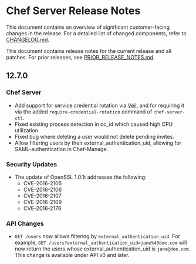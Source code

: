 # Chef Server Release Notes

This document contains an overview of significant customer-facing changes
in the release. For a detailed list of changed components, refer to
[CHANGELOG.md](CHANGELOG.md).

This document contains release notes for the current release and all patches.
For prior releases, see [PRIOR\_RELEASE\_NOTES.md](PRIOR_RELEASE_NOTES.md).

## 12.7.0

### Chef Server
  * Add support for service credential rotation via [Veil](https://github.com/chef/chef-server/blob/3ff412b5a2e6ad54cfa79bca6865e1bbca28fe5e/omnibus/files/veil/README.md), and for requiring it via the added `require-credential-rotation` command of `chef-server-ctl`.
  * Fixed existing process detection in oc_id which caused high CPU utilization
  * Fixed bug where deleting a user would not delete pending invites.
  * Allow filtering users by their external_authentication_uid, allowing for SAML-authentication in Chef-Manage.

### Security Updates

* The update of OpenSSL 1.0.1t addresses the following:
  * CVE-2016-2105
  * CVE-2016-2106
  * CVE-2016-2107
  * CVE-2016-2109
  * CVE-2016-2176

### API Changes

  * `GET /users` now allows filtering by `external_authentication_uid`.
    For example, `GET /users?external_authentication_uid=jane%40doe.com` will
    now return the users whose external_authentication_uid is `jane@doe.com`.
    This change is available under API v0 and later.
